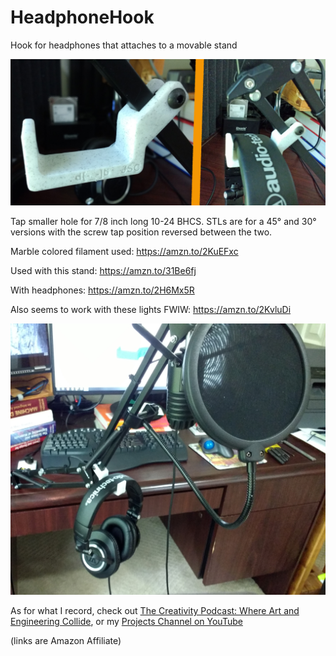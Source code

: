 # HeadphoneHook
Hook for headphones that attaches to a movable stand

![image](Headphones-combo.jpg)

Tap smaller hole for 7/8 inch long 10-24 BHCS. STLs are for a 45° and 30° versions with the screw tap position reversed between the two.

Marble colored filament used: https://amzn.to/2KuEFxc

Used with this stand: https://amzn.to/31Be6fj 

With headphones: https://amzn.to/2H6Mx5R

Also seems to work with these lights FWIW: https://amzn.to/2KvluDi

![image](zoomed-out.jpg)

As for what I record, check out [The Creativity Podcast: Where Art and Engineering Collide](https://soundcloud.com/thecreativitypodcast), or my [Projects Channel on YouTube](https://www.youtube.com/user/jscook55)

(links are Amazon Affiliate)
